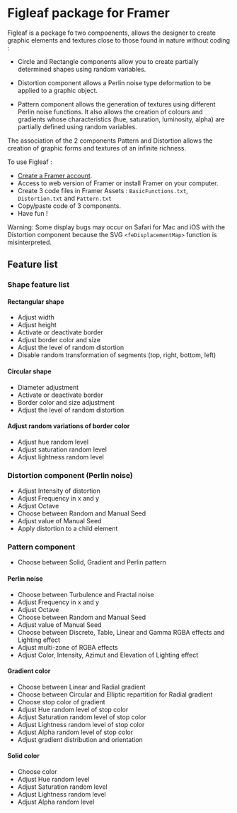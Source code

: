 # Figleaf package for Framer

Figleaf is a package fo two compoenents, allows the designer to create graphic elements and textures close to those found in nature without coding :

* Circle and Rectangle components allow you to create partially determined shapes using random variables.

* Distortion component allows a Perlin noise type deformation to be applied to a graphic object.

* Pattern component allows the generation of textures using different Perlin noise functions. It also allows the creation of colours and gradients whose characteristics (hue, saturation, luminosity, alpha) are partially defined using random variables.

The association of the 2 components Pattern and Distortion allows the creation of graphic forms and textures of an infinite richness.

To use Figleaf :
* [Create a Framer account](https://login.framer.com/sign-up/?ref=site&redirect=https%3A%2F%2Fframer.com%2F).
* Access to web version of Framer or install Framer on your computer.
* Create 3 code files in Framer Assets : `BasicFunctions.txt`, `Distortion.txt` and `Pattern.txt`
* Copy/paste code of 3 components.
* Have fun !

Warning: Some display bugs may occur on Safari for Mac and iOS with the Distortion component because the SVG `<feDisplacementMap>` function is misinterpreted.

## Feature list

### Shape feature list

#### Rectangular shape
* Adjust width
* Adjust height
* Activate or deactivate border
* Adjust border color and size
* Adjust the level of random distortion
* Disable random transformation of segments (top, right, bottom, left)

#### Circular shape
* Diameter adjustment
* Activate or deactivate border
* Border color and size adjustment
* Adjust the level of random distortion

#### Adjust random variations of border color
* Adjust hue random level
* Adjust saturation random level
* Adjust lightness random level

### Distortion component (Perlin noise)
* Adjust Intensity of distortion
* Adjust Frequency in x and y
* Adjust Octave
* Choose between Random and Manual Seed
* Adjust value of Manual Seed
* Apply distortion to a child element

### Pattern component

* Choose between Solid, Gradient and Perlin pattern

#### Perlin noise
* Choose between Turbulence and Fractal noise
* Adjust Frequency in x and y
* Adjust Octave
* Choose between Random and Manual Seed
* Adjust value of Manual Seed
* Choose between Discrete, Table, Linear and Gamma RGBA effects and Lighting effect
* Adjust multi-zone of RGBA effects
* Adjust Color, Intensity, Azimut and Elevation of Lighting effect

#### Gradient color
* Choose between Linear and Radial gradient
* Choose between Circular and Elliptic repartition for Radial gradient
* Choose stop color of gradient
* Adjust Hue random level of stop color
* Adjust Saturation random level of stop color
* Adjust Lightness random level of stop color
* Adjust Alpha random level of stop color
* Adjust gradient distribution and orientation

#### Solid color
* Choose color
* Adjust Hue random level
* Adjust Saturation random level
* Adjust Lightness random level
* Adjust Alpha random level
